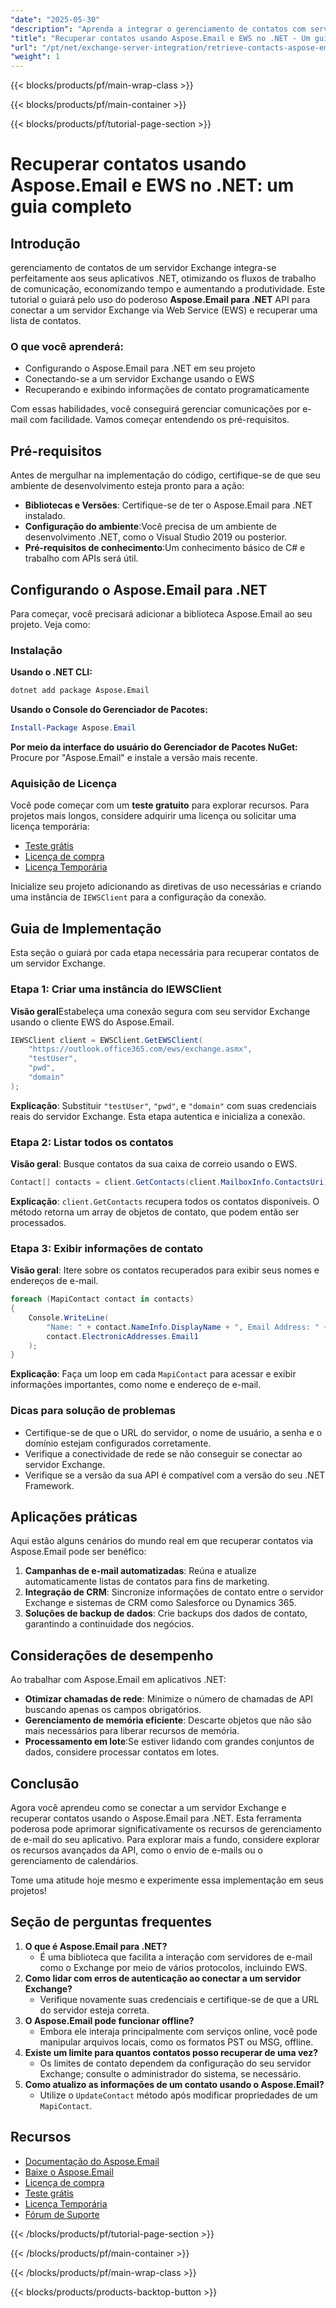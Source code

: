 ```yaml
---
"date": "2025-05-30"
"description": "Aprenda a integrar o gerenciamento de contatos com servidores Exchange usando o Aspose.Email para .NET via EWS. Este guia aborda a configuração, a conexão e a recuperação de contatos de forma eficiente."
"title": "Recuperar contatos usando Aspose.Email e EWS no .NET - Um guia completo"
"url": "/pt/net/exchange-server-integration/retrieve-contacts-aspose-email-net-exchange-ews/"
"weight": 1
---
```


{{< blocks/products/pf/main-wrap-class >}}

{{< blocks/products/pf/main-container >}}

{{< blocks/products/pf/tutorial-page-section >}}
# Recuperar contatos usando Aspose.Email e EWS no .NET: um guia completo

## Introdução

gerenciamento de contatos de um servidor Exchange integra-se perfeitamente aos seus aplicativos .NET, otimizando os fluxos de trabalho de comunicação, economizando tempo e aumentando a produtividade. Este tutorial o guiará pelo uso do poderoso **Aspose.Email para .NET** API para conectar a um servidor Exchange via Web Service (EWS) e recuperar uma lista de contatos.

### O que você aprenderá:
- Configurando o Aspose.Email para .NET em seu projeto
- Conectando-se a um servidor Exchange usando o EWS
- Recuperando e exibindo informações de contato programaticamente

Com essas habilidades, você conseguirá gerenciar comunicações por e-mail com facilidade. Vamos começar entendendo os pré-requisitos.

## Pré-requisitos

Antes de mergulhar na implementação do código, certifique-se de que seu ambiente de desenvolvimento esteja pronto para a ação:

- **Bibliotecas e Versões**: Certifique-se de ter o Aspose.Email para .NET instalado.
- **Configuração do ambiente**:Você precisa de um ambiente de desenvolvimento .NET, como o Visual Studio 2019 ou posterior.
- **Pré-requisitos de conhecimento**:Um conhecimento básico de C# e trabalho com APIs será útil.

## Configurando o Aspose.Email para .NET

Para começar, você precisará adicionar a biblioteca Aspose.Email ao seu projeto. Veja como:

### Instalação

**Usando o .NET CLI:**
```bash
dotnet add package Aspose.Email
```

**Usando o Console do Gerenciador de Pacotes:**
```powershell
Install-Package Aspose.Email
```

**Por meio da interface do usuário do Gerenciador de Pacotes NuGet:**
Procure por "Aspose.Email" e instale a versão mais recente.

### Aquisição de Licença

Você pode começar com um **teste gratuito** para explorar recursos. Para projetos mais longos, considere adquirir uma licença ou solicitar uma licença temporária:
- [Teste grátis](https://releases.aspose.com/email/net/)
- [Licença de compra](https://purchase.aspose.com/buy)
- [Licença Temporária](https://purchase.aspose.com/temporary-license/)

Inicialize seu projeto adicionando as diretivas de uso necessárias e criando uma instância de `IEWSClient` para a configuração da conexão.

## Guia de Implementação

Esta seção o guiará por cada etapa necessária para recuperar contatos de um servidor Exchange.

### Etapa 1: Criar uma instância do IEWSClient

**Visão geral**Estabeleça uma conexão segura com seu servidor Exchange usando o cliente EWS do Aspose.Email.

```csharp
IEWSClient client = EWSClient.GetEWSClient(
    "https://outlook.office365.com/ews/exchange.asmx", 
    "testUser",    
    "pwd",         
    "domain"       
);
```

**Explicação**: Substituir `"testUser"`, `"pwd"`, e `"domain"` com suas credenciais reais do servidor Exchange. Esta etapa autentica e inicializa a conexão.

### Etapa 2: Listar todos os contatos

**Visão geral**: Busque contatos da sua caixa de correio usando o EWS.

```csharp
Contact[] contacts = client.GetContacts(client.MailboxInfo.ContactsUri);
```

**Explicação**: `client.GetContacts` recupera todos os contatos disponíveis. O método retorna um array de objetos de contato, que podem então ser processados.

### Etapa 3: Exibir informações de contato

**Visão geral**: Itere sobre os contatos recuperados para exibir seus nomes e endereços de e-mail.

```csharp
foreach (MapiContact contact in contacts)
{
    Console.WriteLine(
        "Name: " + contact.NameInfo.DisplayName + ", Email Address: " +
        contact.ElectronicAddresses.Email1
    );
}
```

**Explicação**: Faça um loop em cada `MapiContact` para acessar e exibir informações importantes, como nome e endereço de e-mail.

### Dicas para solução de problemas

- Certifique-se de que o URL do servidor, o nome de usuário, a senha e o domínio estejam configurados corretamente.
- Verifique a conectividade de rede se não conseguir se conectar ao servidor Exchange.
- Verifique se a versão da sua API é compatível com a versão do seu .NET Framework.

## Aplicações práticas

Aqui estão alguns cenários do mundo real em que recuperar contatos via Aspose.Email pode ser benéfico:
1. **Campanhas de e-mail automatizadas**: Reúna e atualize automaticamente listas de contatos para fins de marketing.
2. **Integração de CRM**: Sincronize informações de contato entre o servidor Exchange e sistemas de CRM como Salesforce ou Dynamics 365.
3. **Soluções de backup de dados**: Crie backups dos dados de contato, garantindo a continuidade dos negócios.

## Considerações de desempenho

Ao trabalhar com Aspose.Email em aplicativos .NET:
- **Otimizar chamadas de rede**: Minimize o número de chamadas de API buscando apenas os campos obrigatórios.
- **Gerenciamento de memória eficiente**: Descarte objetos que não são mais necessários para liberar recursos de memória.
- **Processamento em lote**:Se estiver lidando com grandes conjuntos de dados, considere processar contatos em lotes.

## Conclusão

Agora você aprendeu como se conectar a um servidor Exchange e recuperar contatos usando o Aspose.Email para .NET. Esta ferramenta poderosa pode aprimorar significativamente os recursos de gerenciamento de e-mail do seu aplicativo. Para explorar mais a fundo, considere explorar os recursos avançados da API, como o envio de e-mails ou o gerenciamento de calendários.

Tome uma atitude hoje mesmo e experimente essa implementação em seus projetos!

## Seção de perguntas frequentes

1. **O que é Aspose.Email para .NET?**
   - É uma biblioteca que facilita a interação com servidores de e-mail como o Exchange por meio de vários protocolos, incluindo EWS.
2. **Como lidar com erros de autenticação ao conectar a um servidor Exchange?**
   - Verifique novamente suas credenciais e certifique-se de que a URL do servidor esteja correta.
3. **O Aspose.Email pode funcionar offline?**
   - Embora ele interaja principalmente com serviços online, você pode manipular arquivos locais, como os formatos PST ou MSG, offline.
4. **Existe um limite para quantos contatos posso recuperar de uma vez?**
   - Os limites de contato dependem da configuração do seu servidor Exchange; consulte o administrador do sistema, se necessário.
5. **Como atualizo as informações de um contato usando o Aspose.Email?**
   - Utilize o `UpdateContact` método após modificar propriedades de um `MapiContact`.

## Recursos

- [Documentação do Aspose.Email](https://reference.aspose.com/email/net/)
- [Baixe o Aspose.Email](https://releases.aspose.com/email/net/)
- [Licença de compra](https://purchase.aspose.com/buy)
- [Teste grátis](https://releases.aspose.com/email/net/)
- [Licença Temporária](https://purchase.aspose.com/temporary-license/)
- [Fórum de Suporte](https://forum.aspose.com/c/email/10)

{{< /blocks/products/pf/tutorial-page-section >}}

{{< /blocks/products/pf/main-container >}}

{{< /blocks/products/pf/main-wrap-class >}}

{{< blocks/products/products-backtop-button >}}